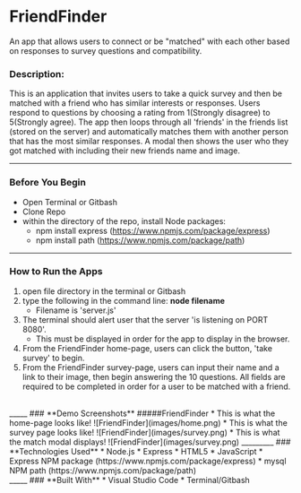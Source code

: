 # FriendFinder
An app that allows users to connect or be "matched" with each other based on responses to survey questions and compatibility.
### **Description:**
This is an application that invites users to take a quick survey and then be matched with a friend who has similar interests or responses. Users respond to questions by choosing a rating from 1(Strongly disagree) to 5(Strongly agree). The app then loops through all 'friends' in the friends list (stored on the server) and automatically matches them with another person that has the most similar responses. A modal then shows the user who they got matched with including their new friends name and image.
<br>
_____
### **Before You Begin**
* Open Terminal or Gitbash
* Clone Repo
* within the directory of the repo, install Node packages:
    * npm install express (https://www.npmjs.com/package/express)
    * npm install path (https://www.npmjs.com/package/path)<br>
_____
### **How to Run the Apps**
1. open file directory in the terminal or Gitbash
2. type the following in the command line:  **node filename** 
    * Filename is 'server.js'
3. The terminal should alert user that the server 'is listening on PORT 8080'.
    * This must be displayed in order for the app to display in the browser.
4. From the FriendFinder home-page, users can click the button, 'take survey' to begin.
5. From the FriendFinder survey-page, users can input their name and a link to their image, then begin answering the 10 questions. All fields are required to be completed in order for a user to be matched with a friend.
<br>
_____
### **Demo Screenshots**
#####FriendFinder
* This is what the home-page looks like!
![FriendFinder](images/home.png)
* This is what the survey page looks like!
![FriendFinder](images/survey.png)
* This is what the match modal displays!
![FriendFinder](images/survey.png)
_________
### **Technologies Used**
* Node.js
* Express
* HTML5
* JavaScript
* Express NPM package (https://www.npmjs.com/package/express)
* mysql NPM path (https://www.npmjs.com/package/path)<br>
_____
### **Built With**
* Visual Studio Code
* Terminal/Gitbash
